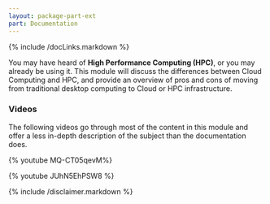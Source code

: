 ```yaml
---
layout: package-part-ext
part: Documentation
---
```


{% include /docLinks.markdown %}

You may have heard of **High Performance Computing (HPC)**, or you may already be using it. This module will discuss the differences between Cloud Computing and HPC, and provide an overview of pros and cons of moving from traditional desktop computing to Cloud or HPC infrastructure.

### Videos

The following videos go through most of the content in this module and offer a less in-depth description of the subject than the documentation does.


{% youtube MQ-CT05qevM%}

{% youtube JUhN5EhPSW8 %}




{% include /disclaimer.markdown %}


